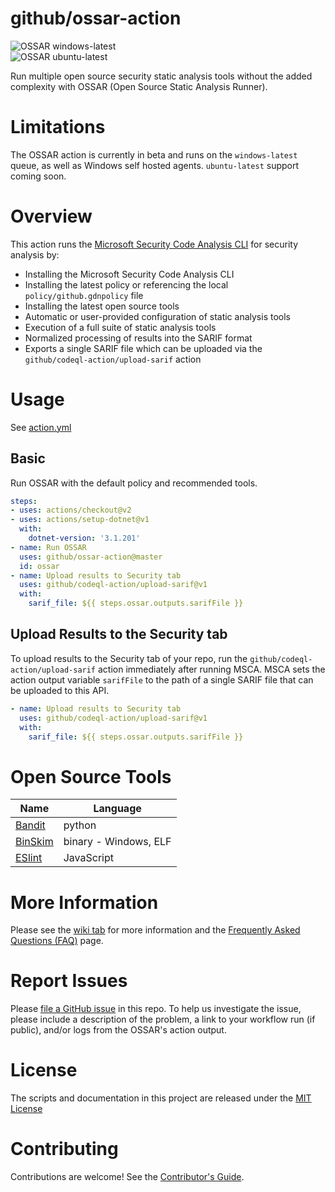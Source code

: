 # github/ossar-action

![OSSAR windows-latest](https://github.com/github/ossar-action/workflows/OSSAR%20windows-latest/badge.svg)  
![OSSAR ubuntu-latest](https://github.com/github/ossar-action/workflows/OSSAR%20ubuntu-latest/badge.svg)

Run multiple open source security static analysis tools without the added complexity with OSSAR (Open Source Static Analysis Runner).

# Limitations

The OSSAR action is currently in beta and runs on the `windows-latest` queue, as well as Windows self hosted agents. `ubuntu-latest` support coming soon.

# Overview

This action runs the [Microsoft Security Code Analysis CLI](https://aka.ms/mscadocs) for security analysis by:

* Installing the Microsoft Security Code Analysis CLI
* Installing the latest policy or referencing the local `policy/github.gdnpolicy` file
* Installing the latest open source tools
* Automatic or user-provided configuration of static analysis tools
* Execution of a full suite of static analysis tools
* Normalized processing of results into the SARIF format
* Exports a single SARIF file which can be uploaded via the `github/codeql-action/upload-sarif` action

# Usage

See [action.yml](action.yml)

## Basic

Run OSSAR with the default policy and recommended tools.

```yaml
steps:
- uses: actions/checkout@v2
- uses: actions/setup-dotnet@v1
  with:
    dotnet-version: '3.1.201'
- name: Run OSSAR
  uses: github/ossar-action@master
  id: ossar
- name: Upload results to Security tab
  uses: github/codeql-action/upload-sarif@v1
  with:
    sarif_file: ${{ steps.ossar.outputs.sarifFile }}
```

## Upload Results to the Security tab

To upload results to the Security tab of your repo, run the `github/codeql-action/upload-sarif` action immediately after running MSCA. MSCA sets the action output variable `sarifFile` to the path of a single SARIF file that can be uploaded to this API.

```yaml
- name: Upload results to Security tab
  uses: github/codeql-action/upload-sarif@v1
  with:
    sarif_file: ${{ steps.ossar.outputs.sarifFile }}
```

# Open Source Tools

| Name | Language |
| --- | --- |
| [Bandit](https://github.com/PyCQA/bandit) | python |
| [BinSkim](https://github.com/Microsoft/binskim) | binary - Windows, ELF |
| [ESlint](https://github.com/eslint/eslint) | JavaScript |

# More Information

Please see the [wiki tab](https://github.com/github/ossar-action/wiki) for more information and the [Frequently Asked Questions (FAQ)](https://github.com/github/ossar-action/wiki/FAQ) page.

# Report Issues

Please [file a GitHub issue](https://github.com/github/ossar-action/issues/new) in this repo. To help us investigate the issue, please include a description of the problem, a link to your workflow run (if public), and/or logs from the OSSAR's action output.

# License

The scripts and documentation in this project are released under the [MIT License](LICENSE)

# Contributing

Contributions are welcome! See the [Contributor's Guide](docs/contributors.md).
